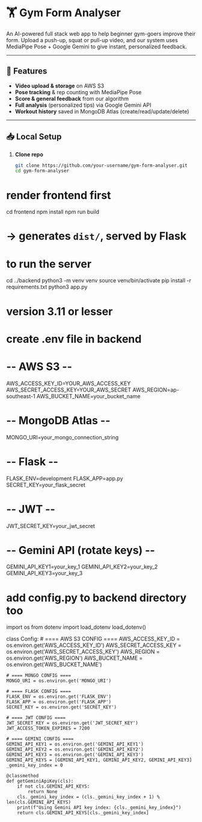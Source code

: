 # 🏋️ Gym Form Analyser

An AI-powered full stack web app to help beginner gym-goers improve their form. Upload a push-up, squat or pull-up video, and our system uses MediaPipe Pose + Google Gemini to give instant, personalized feedback.

---

## 🚀 Features

- **Video upload & storage** on AWS S3  
- **Pose tracking** & rep counting with MediaPipe Pose  
- **Score & general feedback** from our algorithm  
- **Full analysis** (personalized tips) via Google Gemini API  
- **Workout history** saved in MongoDB Atlas (create/read/update/delete)  

---

## 📥 Local Setup

1. **Clone repo**  
   ```bash
   git clone https://github.com/your-username/gym-form-analyser.git
   cd gym-form-analyser

# render frontend first
cd frontend
npm install
npm run build
# → generates `dist/`, served by Flask


# to run the server
cd ../backend
python3 -m venv venv
source venv/bin/activate
pip install -r requirements.txt
python3 app.py 
# version 3.11 or lesser


# create .env file in backend
# -- AWS S3 --
AWS_ACCESS_KEY_ID=YOUR_AWS_ACCESS_KEY
AWS_SECRET_ACCESS_KEY=YOUR_AWS_SECRET
AWS_REGION=ap-southeast-1
AWS_BUCKET_NAME=your_bucket_name

# -- MongoDB Atlas --
MONGO_URI=your_mongo_connection_string

# -- Flask --
FLASK_ENV=development
FLASK_APP=app.py
SECRET_KEY=your_flask_secret

# -- JWT --
JWT_SECRET_KEY=your_jwt_secret

# -- Gemini API (rotate keys) --
GEMINI_API_KEY1=your_key_1
GEMINI_API_KEY2=your_key_2
GEMINI_API_KEY3=your_key_3


# add config.py to backend directory too

import os
from dotenv import load_dotenv
load_dotenv()

class Config:
    # ==== AWS S3 CONFIG ====
    AWS_ACCESS_KEY_ID = os.environ.get('AWS_ACCESS_KEY_ID')
    AWS_SECRET_ACCESS_KEY = os.environ.get('AWS_SECRET_ACCESS_KEY')
    AWS_REGION = os.environ.get('AWS_REGION')
    AWS_BUCKET_NAME = os.environ.get('AWS_BUCKET_NAME')

    # ==== MONGO CONFIG ====
    MONGO_URI = os.environ.get('MONGO_URI')

    # ==== FLASK CONFIG ====
    FLASK_ENV = os.environ.get('FLASK_ENV')
    FLASK_APP = os.environ.get('FLASK_APP')
    SECRET_KEY = os.environ.get('SECRET_KEY')

    # ==== JWT CONFIG ====
    JWT_SECRET_KEY = os.environ.get('JWT_SECRET_KEY')
    JWT_ACCESS_TOKEN_EXPIRES = 7200

    # ==== GEMINI CONFIG ====
    GEMINI_API_KEY1 = os.environ.get('GEMINI_API_KEY1')
    GEMINI_API_KEY2 = os.environ.get('GEMINI_API_KEY2')
    GEMINI_API_KEY3 = os.environ.get('GEMINI_API_KEY3')
    GEMINI_API_KEYS = [GEMINI_API_KEY1, GEMINI_API_KEY2, GEMINI_API_KEY3]
    _gemini_key_index = 0

    @classmethod
    def getGeminiApiKey(cls):
        if not cls.GEMINI_API_KEYS:
            return None
        cls._gemini_key_index = (cls._gemini_key_index + 1) % len(cls.GEMINI_API_KEYS)
        print(f"Using Gemini API key index: {cls._gemini_key_index}")
        return cls.GEMINI_API_KEYS[cls._gemini_key_index]
